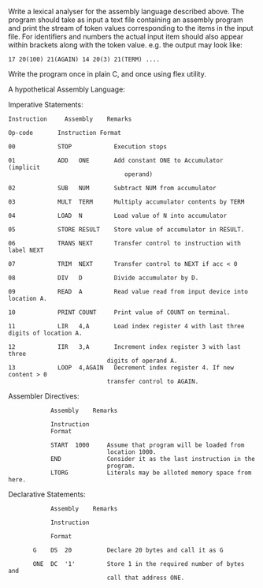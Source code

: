  Write a lexical analyser for the assembly language described above. The program should take as input a text file containing an assembly program and print the stream of token values corresponding to the items in the input file. For identifiers and numbers the actual input item should also appear within brackets along with the token value. e.g. the output may look like:

    17 20(100) 21(AGAIN) 14 20(3) 21(TERM) .... 

Write the program once in plain C, and once using flex utility. 


A hypothetical Assembly Language:

Imperative Statements:

    Instruction     Assembly	Remarks

    Op-code       Instruction Format
                
    00            STOP            Execution stops
  
    01            ADD   ONE       Add constant ONE to Accumulator (implicit
                                     operand)
  
    02            SUB   NUM       Subtract NUM from accumulator
  
    03            MULT  TERM      Multiply accumulator contents by TERM
  
    04            LOAD  N         Load value of N into accumulator
  
    05            STORE RESULT    Store value of accumulator in RESULT.
  
    06            TRANS NEXT      Transfer control to instruction with label NEXT
  
    07            TRIM  NEXT      Transfer control to NEXT if acc < 0
  
    08            DIV   D         Divide accumulator by D.
  
    09            READ  A         Read value read from input device into location A.
  
    10            PRINT COUNT     Print value of COUNT on terminal.
  
    11            LIR   4,A       Load index register 4 with last three digits of location A.
  
    12            IIR   3,A       Increment index register 3 with last three
                                digits of operand A.
    13            LOOP  4,AGAIN   Decrement index register 4. If new content > 0
                                transfer control to AGAIN.

Assembler Directives:
                
                Assembly	Remarks
                
                Instruction
                Format
                
                START  1000     Assume that program will be loaded from
                                location 1000.
                END             Consider it as the last instruction in the
                                program.
                LTORG           Literals may be alloted memory space from here.

Declarative Statements:
                
                Assembly	Remarks
                
                Instruction
                
                Format
           
           G    DS  20          Declare 20 bytes and call it as G
           
           ONE  DC  '1'         Store 1 in the required number of bytes and
                                call that address ONE.
